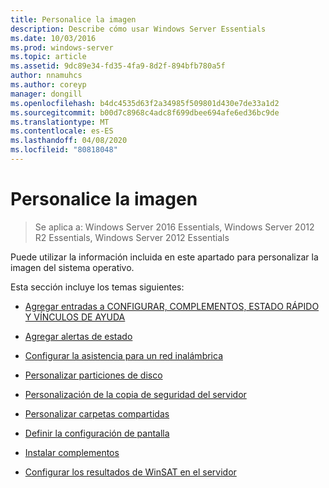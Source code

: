 ```yaml
---
title: Personalice la imagen
description: Describe cómo usar Windows Server Essentials
ms.date: 10/03/2016
ms.prod: windows-server
ms.topic: article
ms.assetid: 9dc89e34-fd35-4fa9-8d2f-894bfb780a5f
author: nnamuhcs
ms.author: coreyp
manager: dongill
ms.openlocfilehash: b4dc4535d63f2a34985f509801d430e7de33a1d2
ms.sourcegitcommit: b00d7c8968c4adc8f699dbee694afe6ed36bc9de
ms.translationtype: MT
ms.contentlocale: es-ES
ms.lasthandoff: 04/08/2020
ms.locfileid: "80818048"
---
```

# <a name="customize-the-image"></a>Personalice la imagen

>Se aplica a: Windows Server 2016 Essentials, Windows Server 2012 R2 Essentials, Windows Server 2012 Essentials

Puede utilizar la información incluida en este apartado para personalizar la imagen del sistema operativo.  
  
 Esta sección incluye los temas siguientes:  
  
-   [Agregar entradas a CONFIGURAR, COMPLEMENTOS, ESTADO RÁPIDO Y VÍNCULOS DE AYUDA](Add-Entries-to-SETUP--ADD-INS--QUICK-STATUS--and-HELP-Links.md)  
  
-   [Agregar alertas de estado](Add-Health-Alerts.md)  
  
-   [Configurar la asistencia para un red inalámbrica](Configure-Support-for-a-Wireless-Network.md)  
  
-   [Personalizar particiones de disco](Customize-Disk-Partitions.md)  
  
-   [Personalización de la copia de seguridad del servidor](Customize-Server-Backup.md)  
  
-   [Personalizar carpetas compartidas](Customize-Shared-Folders.md)  
  
-   [Definir la configuración de pantalla](Define-Display-Settings.md)  
  
-   [Instalar complementos](Install-Add-Ins.md)  
  
-   [Configurar los resultados de WinSAT en el servidor](Set-the-WinSAT-Score-on-the-Server.md)